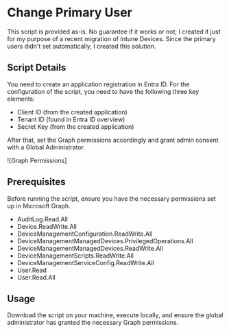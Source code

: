 # Change Primary User

This script is provided as-is. No guarantee if it works or not; I created it just for my purpose of a recent migration of Intune Devices. Since the primary users didn't set automatically, I created this solution.

## Script Details

You need to create an application registration in Entra ID. For the configuration of the script, you need to have the following three key elements:

- Client ID (from the created application)
- Tenant ID (found in Entra ID overview)
- Secret Key (from the created application)

After that, set the Graph permissions accordingly and grant admin consent with a Global Administrator.

![Graph Permissions]

## Prerequisites

Before running the script, ensure you have the necessary permissions set up in Microsoft Graph.

- AuditLog.Read.All
- Device.ReadWrite.All
- DeviceManagementConfiguration.ReadWrite.All
- DeviceManagementManagedDevices.PrivilegedOperations.All
- DeviceManagementManagedDevices.ReadWrite.All
- DeviceManagementScripts.ReadWrite.All
- DeviceManagementServiceConfig.ReadWrite.All
- User.Read
- User.Read.All

## Usage

Download the script on your machine, execute locally, and ensure the global administrator has granted the necessary Graph permissions.
